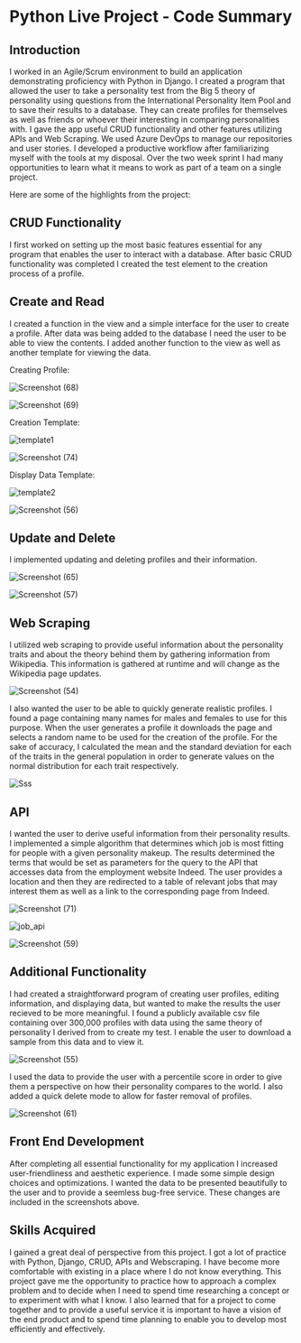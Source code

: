 # Python Live Project - Code Summary

## Introduction
I worked in an Agile/Scrum environment to build an application demonstrating proficiency with Python in Django. I created a program that allowed the user to take a personality test from the Big 5 theory of personality using questions from the International Personality Item Pool and to save their results to a database. They can create profiles for themselves as well as friends or whoever their interesting in comparing personalities with. I gave the app useful CRUD functionality and other features utilizing APIs and Web Scraping. We used Azure DevOps to manage our repositories and user stories. I developed a productive workflow after familiarizing myself with the tools at my disposal. Over the two week sprint I had many opportunities to learn what it means to work as part of a team on a single project.

Here are some of the highlights from the project: 

## CRUD Functionality
I first worked on setting up the most basic features essential for any program that enables the user to interact with a database.
After basic CRUD functionality was completed I created the test element to the creation process of a profile.

## Create and Read
I created a function in the view and a simple interface for the user to create a profile. After data was being added to the database I need the user to be able to view the contents. I added another function to the view as well as another template for viewing the data.

Creating Profile:

![Screenshot (68)](https://user-images.githubusercontent.com/73494842/159366959-7ea59a09-753a-457d-9d74-9ec602f39f3b.png)

![Screenshot (69)](https://user-images.githubusercontent.com/73494842/159366964-2a4a2e54-73b1-4aef-a19e-eb52f2cb56a6.png)

Creation Template:

![template1](https://user-images.githubusercontent.com/73494842/159364800-7ea9e7aa-1174-49e5-9655-1f35ff456d17.png)

![Screenshot (74)](https://user-images.githubusercontent.com/73494842/159371886-14b6ffe2-12d1-4ae5-b15d-0745ef6d03f7.png)

Display Data Template:

![template2](https://user-images.githubusercontent.com/73494842/159364855-86c983cc-40c9-4177-8f21-f16db9a46c8f.png)

![Screenshot (56)](https://user-images.githubusercontent.com/73494842/159361391-e3c8a74d-742d-4d64-ad84-3ea3b3f43b0c.png)


## Update and Delete
I implemented updating and deleting profiles and their information.

![Screenshot (65)](https://user-images.githubusercontent.com/73494842/159365192-85189543-8a3a-4c79-b3ba-301948bec046.png)

![Screenshot (57)](https://user-images.githubusercontent.com/73494842/159361462-cc48cb6b-d1f9-466e-b15e-c4ef5a4e857d.png)

## Web Scraping
I utilized web scraping to provide useful information about the personality traits and about the theory behind them by gathering information from Wikipedia. This information is gathered at runtime and will change as the Wikipedia page updates.

![Screenshot (54)](https://user-images.githubusercontent.com/73494842/159361583-30111da5-17d9-49a4-93f4-fa054a67dc45.png)

I also wanted the user to be able to quickly generate realistic profiles. I found a page containing many names for males and females to use for this purpose. When the user generates a profile it downloads the page and selects a random name to be used for the creation of the profile. For the sake of accuracy, I calculated the mean and the standard deviation for each of the traits in the general population in order to generate values on the normal distribution for each trait respectively.

![Sss](https://user-images.githubusercontent.com/73494842/159362173-436fd153-79a6-48e1-9928-fd1ee8d46d3c.png)

## API
I wanted the user to derive useful information from their personality results. I implemented a simple algorithm that determines which job is most fitting for people with a given personality makeup. The results determined the terms that would be set as parameters for the query to the API that accesses data from the employment website Indeed. The user provides a location and then they are redirected to a table of relevant jobs that may interest them as well as a link to the corresponding page from Indeed.

![Screenshot (71)](https://user-images.githubusercontent.com/73494842/159371132-a4b8772a-06dd-4397-ad8f-cb20ac973d67.png)

![job_api](https://user-images.githubusercontent.com/73494842/159368029-22f297de-05e7-4ba8-9cbc-4ab0191942ec.png)

![Screenshot (59)](https://user-images.githubusercontent.com/73494842/159362275-68319794-bb7d-4855-9971-dcdfa2bd71c3.png)

## Additional Functionality
I had created a straightforward program of creating user profiles, editing information, and displaying data, but wanted to make the results the user recieved to be more meaningful. I found a publicly available csv file containing over 300,000 profiles with data using the same theory of personality I derived from to create my test. I enable the user to download a sample from this data and to view it. 

![Screenshot (55)](https://user-images.githubusercontent.com/73494842/159362351-b1561d5e-1ac5-401c-a1e4-3763bd2a8101.png)

I used the data to provide the user with a percentile score in order to give them a perspective on how their personality compares to the world. I also added a quick delete mode to allow for faster removal of profiles.

![Screenshot (61)](https://user-images.githubusercontent.com/73494842/159362321-50e540eb-3481-445d-85cd-07e769bbe7d7.png)

## Front End Development
After completing all essential functionality for my application I increased user-friendliness and aesthetic experience. I made some simple design choices and optimizations. I wanted the data to be presented beautifully to the user and to provide a seemless bug-free service. These changes are included in the screenshots above.

## Skills Acquired
I gained a great deal of perspective from this project. I got a lot of practice with Python, Django, CRUD, APIs and Webscraping. I have become more comfortable with existing in a place where I do not know everything. This project gave me the opportunity to practice how to approach a complex problem and to decide when I need to spend time researching a concept or to experiment with what I know. I also learned that for a project to come together and to provide a useful service it is important to have a vision of the end product and to spend time planning to enable you to develop most efficiently and effectively.
